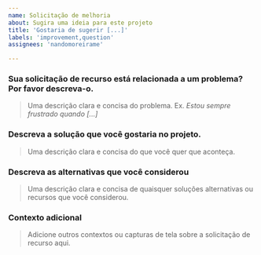 ```yaml
---
name: Solicitação de melhoria
about: Sugira uma ideia para este projeto
title: 'Gostaria de sugerir [...]'
labels: 'improvement,question'
assignees: 'nandomoreirame'

---
```


### Sua solicitação de recurso está relacionada a um problema? Por favor descreva-o.

> Uma descrição clara e concisa do problema. Ex. _Estou sempre frustrado quando [...]_

### Descreva a solução que você gostaria no projeto.

> Uma descrição clara e concisa do que você quer que aconteça.

### Descreva as alternativas que você considerou

> Uma descrição clara e concisa de quaisquer soluções alternativas ou recursos que você considerou.

### Contexto adicional

> Adicione outros contextos ou capturas de tela sobre a solicitação de recurso aqui.
